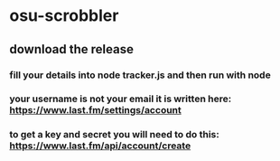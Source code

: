 # osu-scrobbler
## download the release
### fill your details into node tracker.js and then run with node
### your username is not your email it is written here: https://www.last.fm/settings/account 
### to get a key and secret you will need to do this: https://www.last.fm/api/account/create
